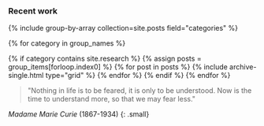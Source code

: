 
</section>


<h3 class="archive__subtitle">Recent work</h3>

{% include group-by-array collection=site.posts field="categories" %}

<div class="cf"> 
<div class="grid__wrapper">

{% for category in group_names %}
  <!-- only research -->
  {% if category contains site.research %}
    {% assign posts = group_items[forloop.index0] %}
    {% for post in posts %}
    {% include archive-single.html type="grid" %}
    {% endfor %}
  {% endif %}
{% endfor %}

</div>
</div>

<section class="page__content cf" itemprop="text" markdown="1">

> "Nothing in life is to be feared, it is only to be understood. Now is the time to understand more, so that we may fear less."

<cite>Madame Marie Curie</cite> (1867-1934) 
{: .small}

</section>
